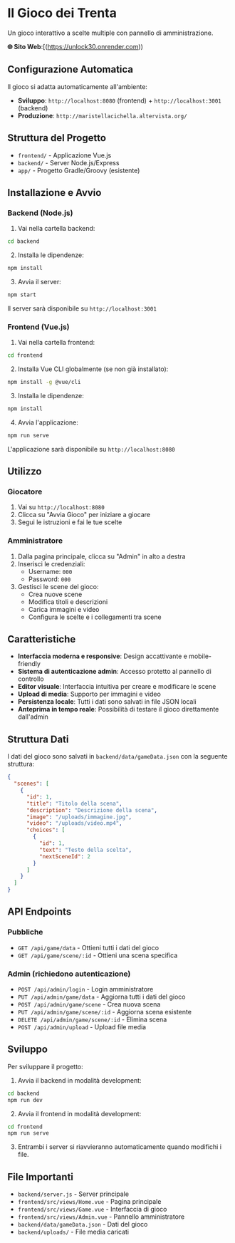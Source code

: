 # Il Gioco dei Trenta

Un gioco interattivo a scelte multiple con pannello di amministrazione.

**🌐 Sito Web**:[(https://unlock30.onrender.com))

## Configurazione Automatica

Il gioco si adatta automaticamente all'ambiente:
- **Sviluppo**: `http://localhost:8080` (frontend) + `http://localhost:3001` (backend)
- **Produzione**: `http://maristellacichella.altervista.org/`

## Struttura del Progetto

- `frontend/` - Applicazione Vue.js
- `backend/` - Server Node.js/Express
- `app/` - Progetto Gradle/Groovy (esistente)

## Installazione e Avvio

### Backend (Node.js)

1. Vai nella cartella backend:
```bash
cd backend
```

2. Installa le dipendenze:
```bash
npm install
```

3. Avvia il server:
```bash
npm start
```

Il server sarà disponibile su `http://localhost:3001`

### Frontend (Vue.js)

1. Vai nella cartella frontend:
```bash
cd frontend
```

2. Installa Vue CLI globalmente (se non già installato):
```bash
npm install -g @vue/cli
```

3. Installa le dipendenze:
```bash
npm install
```

4. Avvia l'applicazione:
```bash
npm run serve
```

L'applicazione sarà disponibile su `http://localhost:8080`

## Utilizzo

### Giocatore

1. Vai su `http://localhost:8080`
2. Clicca su "Avvia Gioco" per iniziare a giocare
3. Segui le istruzioni e fai le tue scelte

### Amministratore

1. Dalla pagina principale, clicca su "Admin" in alto a destra
2. Inserisci le credenziali:
   - Username: `000`
   - Password: `000`
3. Gestisci le scene del gioco:
   - Crea nuove scene
   - Modifica titoli e descrizioni
   - Carica immagini e video
   - Configura le scelte e i collegamenti tra scene

## Caratteristiche

- **Interfaccia moderna e responsive**: Design accattivante e mobile-friendly
- **Sistema di autenticazione admin**: Accesso protetto al pannello di controllo
- **Editor visuale**: Interfaccia intuitiva per creare e modificare le scene
- **Upload di media**: Supporto per immagini e video
- **Persistenza locale**: Tutti i dati sono salvati in file JSON locali
- **Anteprima in tempo reale**: Possibilità di testare il gioco direttamente dall'admin

## Struttura Dati

I dati del gioco sono salvati in `backend/data/gameData.json` con la seguente struttura:

```json
{
  "scenes": [
    {
      "id": 1,
      "title": "Titolo della scena",
      "description": "Descrizione della scena",
      "image": "/uploads/immagine.jpg",
      "video": "/uploads/video.mp4",
      "choices": [
        {
          "id": 1,
          "text": "Testo della scelta",
          "nextSceneId": 2
        }
      ]
    }
  ]
}
```

## API Endpoints

### Pubbliche
- `GET /api/game/data` - Ottieni tutti i dati del gioco
- `GET /api/game/scene/:id` - Ottieni una scena specifica

### Admin (richiedono autenticazione)
- `POST /api/admin/login` - Login amministratore
- `PUT /api/admin/game/data` - Aggiorna tutti i dati del gioco
- `POST /api/admin/game/scene` - Crea nuova scena
- `PUT /api/admin/game/scene/:id` - Aggiorna scena esistente
- `DELETE /api/admin/game/scene/:id` - Elimina scena
- `POST /api/admin/upload` - Upload file media

## Sviluppo

Per sviluppare il progetto:

1. Avvia il backend in modalità development:
```bash
cd backend
npm run dev
```

2. Avvia il frontend in modalità development:
```bash
cd frontend
npm run serve
```

3. Entrambi i server si riavvieranno automaticamente quando modifichi i file.

## File Importanti

- `backend/server.js` - Server principale
- `frontend/src/views/Home.vue` - Pagina principale
- `frontend/src/views/Game.vue` - Interfaccia di gioco
- `frontend/src/views/Admin.vue` - Pannello amministratore
- `backend/data/gameData.json` - Dati del gioco
- `backend/uploads/` - File media caricati
